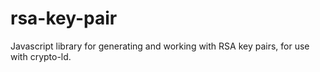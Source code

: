 # rsa-key-pair
Javascript library for generating and working with RSA key pairs, for use with crypto-ld.
